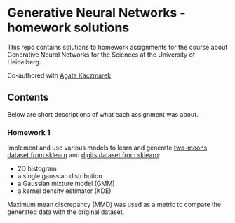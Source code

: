# Generative Neural Networks - homework solutions

This repo contains solutions to homework assignments for the course about Generative Neural Networks for the Sciences at the University of Heidelberg.

Co-authored with [Agata Kaczmarek](https://github.com/kaczmareka)

## Contents 

Below are short descriptions of what each assignment was about.

### Homework 1

Implement and use various models to learn and generate [two-moons dataset from sklearn](https://scikit-learn.org/stable/modules/generated/sklearn.datasets.make_moons.html) and [digits dataset from sklearn](https://scikit-learn.org/stable/auto_examples/datasets/plot_digits_last_image.html): 
- 2D histogram
- a single gaussian distribution
- a Gaussian mixture model (GMM)
- a kernel density estimator (KDE)

Maximum mean discrepancy (MMD) was used as a metric to compare the generated data with the original dataset.